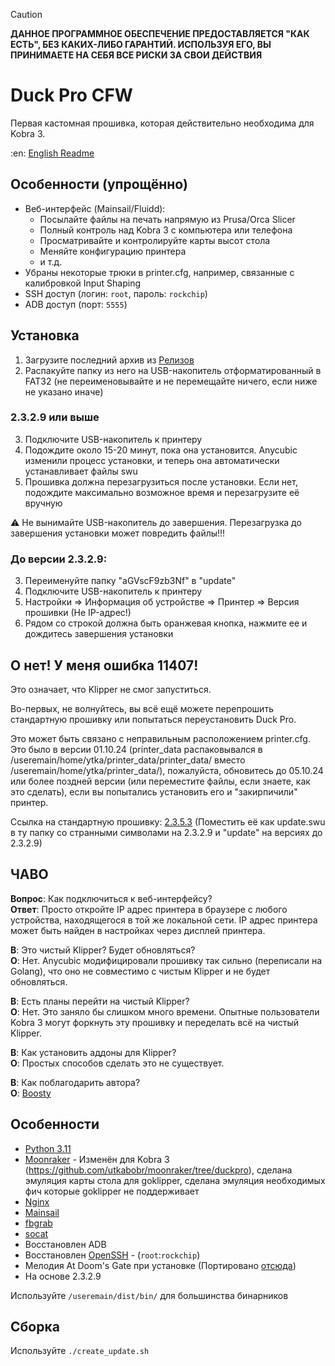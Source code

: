 > [!CAUTION]
> **ДАННОЕ ПРОГРАММНОЕ ОБЕСПЕЧЕНИЕ ПРЕДОСТАВЛЯЕТСЯ "КАК ЕСТЬ", БЕЗ КАКИХ-ЛИБО ГАРАНТИЙ. ИСПОЛЬЗУЯ ЕГО, ВЫ ПРИНИМАЕТЕ НА СЕБЯ ВСЕ РИСКИ ЗА СВОИ ДЕЙСТВИЯ**

# Duck Pro CFW

Первая кастомная прошивка, которая действительно необходима для Kobra 3.

:en: [English Readme](./README.md)

## Особенности (упрощённо)

- Веб-интерфейс (Mainsail/Fluidd):
  - Посылайте файлы на печать напрямую из Prusa/Orca Slicer
  - Полный контроль над Kobra 3 с компьютера или телефона
  - Просматривайте и контролируйте карты высот стола
  - Меняйте конфигурацию принтера
  - и т.д.
- Убраны некоторые трюки в printer.cfg, например, связанные с калибровкой Input Shaping
- SSH доступ (логин: `root`, пароль: `rockchip`)
- ADB доступ (порт: `5555`)

## Установка

1. Загрузите последний архив из [Релизов](https://github.com/utkabobr/DuckPro-Kobra3/releases/latest)
2. Распакуйте папку из него на USB-накопитель отформатированный в FAT32 (не переименовывайте и не перемещайте ничего, если ниже не указано иначе)

### 2.3.2.9 или выше
3. Подключите USB-накопитель к принтеру
4. Подождите около 15-20 минут, пока она установится. Anycubic изменили процесс установки, и теперь она автоматически устанавливает файлы swu
5. Прошивка должна перезагрузиться после установки. Если нет, подождите максимально возможное время и перезагрузите её вручную

:warning: Не вынимайте USB-накопитель до завершения. Перезагрузка до завершения установки может повредить файлы!!!

### До версии 2.3.2.9:
3. Переименуйте папку "aGVscF9zb3Nf" в "update"
4. Подключите USB-накопитель к принтеру
5. Настройки => Информация об устройстве => Принтер => Версия прошивки (Не IP-адрес!)
6. Рядом со строкой должна быть оранжевая кнопка, нажмите ее и дождитесь завершения установки

## О нет! У меня ошибка 11407!
Это означает, что Klipper не смог запуститься.

Во-первых, не волнуйтесь, вы всё ещё можете перепрошить стандартную прошивку или попытаться переустановить Duck Pro.

Это может быть связано с неправильным расположением printer.cfg. Это было в версии 01.10.24 (printer_data распаковывался в /useremain/home/ytka/printer_data/printer_data/ вместо /useremain/home/ytka/printer_data/), пожалуйста, обновитесь до 05.10.24 или более поздней версии (или переместите файлы, если знаете, как это сделать), если вы попытались установить его и "закирпичили" принтер.

Ссылка на стандартную прошивку: [2.3.5.3](https://ytkab0bp.ru/Kobra3_2.3.5.3.swu) (Поместить её как update.swu в ту папку со странными символами на 2.3.2.9 и "update" на версиях до 2.3.2.9)

## ЧАВО

**Вопрос**: Как подключиться к веб-интерфейсу?<br>
**Ответ**: Просто откройте IP адрес принтера в браузере с любого устройства, находящегося в той же локальной сети. IP адрес принтера может быть найден в настройках через дисплей принтера.

**В**: Это чистый Klipper? Будет обновляться?<br>
**О**: Нет. Anycubic модифицировали прошивку так сильно (переписали на Golang), что оно не совместимо с чистым Klipper и не будет обновляться.

**В**: Есть планы перейти на чистый Klipper?<br>
**О**: Нет. Это заняло бы слишком много времени. Опытные пользователи Kobra 3 могут форкнуть эту прошивку и переделать всё на чистый Klipper.

**В**: Как установить аддоны для Klipper?<br>
**О**: Простых способов сделать это не существует.

**В**: Как поблагодарить автора?<br>
**О**: [Boosty](https://boosty.to/ytkab0bp)

## Особенности

- [Python 3.11](https://python.org)
- [Moonraker](https://github.com/Arksine/moonraker) - Изменён для Kobra 3 (https://github.com/utkabobr/moonraker/tree/duckpro), сделана эмуляция карты стола для goklipper, сделана эмуляция необходимых фич которые goklipper не поддерживает
- [Nginx](https://nginx.org)
- [Mainsail](https://github.com/mainsail-crew/mainsail)
- [fbgrab](https://github.com/GunnarMonell/fbgrab)
- [socat](http://www.dest-unreach.org/socat)
- Восстановлен ADB
- Восстановлен [OpenSSH](https://www.openssh.com) - (`root`:`rockchip`)
- Мелодия At Doom's Gate при установке (Портировано [отсюда](https://github.com/robsoncouto/arduino-songs/blob/master/doom/doom.ino))
- На основе 2.3.2.9

Используйте `/useremain/dist/bin/` для большинства бинарников

## Сборка

Используйте `./create_update.sh`
